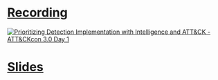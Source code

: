 # [Recording](https://www.youtube.com/watch?v=pwl7L_Lh9_c&list=PLkTApXQou_8Jo2B27kq62Md4bypcBqBAw)

[![Prioritizing Detection Implementation with Intelligence and ATT&CK - ATT&CKcon 3.0 Day 1](https://img.youtube.com/vi/pwl7L_Lh9_c/0.jpg)](https://www.youtube.com/watch?v=pwl7L_Lh9_c&list=PLkTApXQou_8Jo2B27kq62Md4bypcBqBAw "Prioritizing Detection Implementation with Intelligence and ATT&CK - ATT&CKcon 3.0 Day 1")

# [Slides](https://www.slideshare.net/MITREATTACK/its-just-a-jump-to-the-left-of-boom-prioritizing-detection-implementation-with-intelligence-and-attck)
